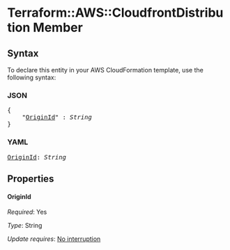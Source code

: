 # Terraform::AWS::CloudfrontDistribution Member

## Syntax

To declare this entity in your AWS CloudFormation template, use the following syntax:

### JSON

<pre>
{
    "<a href="#originid" title="OriginId">OriginId</a>" : <i>String</i>
}
</pre>

### YAML

<pre>
<a href="#originid" title="OriginId">OriginId</a>: <i>String</i>
</pre>

## Properties

#### OriginId

_Required_: Yes

_Type_: String

_Update requires_: [No interruption](https://docs.aws.amazon.com/AWSCloudFormation/latest/UserGuide/using-cfn-updating-stacks-update-behaviors.html#update-no-interrupt)

